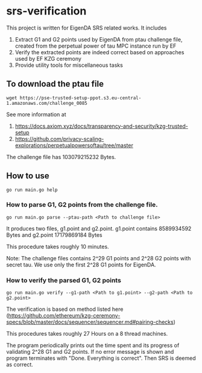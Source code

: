 # srs-verification

This project is written for EigenDA SRS related works. It includes
1. Extract G1 and G2 points used by EigenDA from ptau challenge file, created from the perpetual power of tau MPC instance run by EF
2. Verify the extracted points are indeed correct based on approaches used by EF KZG ceremony
3. Provide utility tools for miscellaneous tasks

## To download the ptau file

`wget https://pse-trusted-setup-ppot.s3.eu-central-1.amazonaws.com/challenge_0085`

See more information at 
1. https://docs.axiom.xyz/docs/transparency-and-security/kzg-trusted-setup
2. https://github.com/privacy-scaling-explorations/perpetualpowersoftau/tree/master 

The challenge file has 103079215232 Bytes.

## How to use

`go run main.go help`

###  How to parse G1, G2 points from the challenge file.

`go run main.go parse --ptau-path <Path to challenge file>`

It produces two files, g1.point and g2.point. g1.point contains 8589934592 Bytes and g2.point 17179869184 Bytes

This procedure takes roughly 10 minutes.

Note: The challenge files contains 2^29 G1 points and 2^28 G2 points with secret tau. We use only the first 2^28 G1 points for EigenDA.

### How to verify the parsed G1, G2 points

`go run main.go verify --g1-path <Path to g1.point> --g2-path <Path to g2.point>`

The verification is based on method listed here (https://github.com/ethereum/kzg-ceremony-specs/blob/master/docs/sequencer/sequencer.md#pairing-checks)

This procedures takes roughly 27 Hours on a 8 thread machines.

The program periodically prints out the time spent and its progress of validating 2^28 G1 and G2 points. If no error message is shown and program terminates with "Done. Everything is correct". Then SRS is deemed as correct. 

